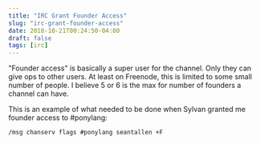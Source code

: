 ```yaml
---
title: "IRC Grant Founder Access"
slug: "irc-grant-founder-access"
date: 2018-10-21T00:24:50-04:00
draft: false
tags: [irc]
---
```


"Founder access" is basically a super user for the channel. Only they can give ops to other users. At least on Freenode, this is limited to some small number of people. I believe 5 or 6 is the max for number of founders a channel can have.

This is an example of what needed to be done when Sylvan granted me founder access to #ponylang:

`/msg chanserv flags #ponylang seantallen +F`

